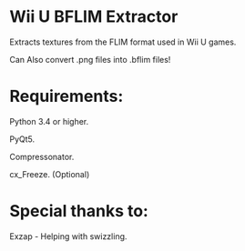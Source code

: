 # Wii U BFLIM Extractor
Extracts textures from the FLIM format used in Wii U games.  
  
Can Also convert .png files into .bflim files!  

# Requirements:
Python 3.4 or higher.

PyQt5.

Compressonator.

cx_Freeze. (Optional)

# Special thanks to:
Exzap - Helping with swizzling.
